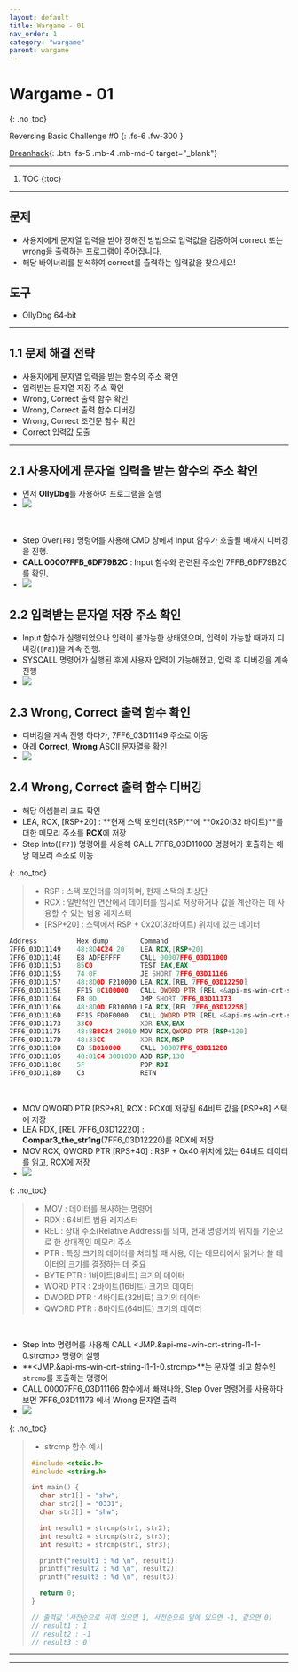 ```yaml
---
layout: default
title: Wargame - 01
nav_order: 1
category: "wargame"
parent: wargame
---
```


# Wargame - 01
{: .no_toc}

Reversing Basic Challenge #0
{: .fs-6 .fw-300 }

[Dreanhack][dreamhack]{: .btn .fs-5 .mb-4 .mb-md-0 target="_blank"}

---

1. TOC
{:toc}

---

## 문제
- 사용자에게 문자열 입력을 받아 정해진 방법으로 입력값을 검증하여 correct 또는 wrong을 출력하는 프로그램이 주어집니다.
- 해당 바이너리를 분석하여 correct를 출력하는 입력값을 찾으세요!

## 도구
- OllyDbg 64-bit

---

## 1.1 문제 해결 전략 
- 사용자에게 문자열 입력을 받는 함수의 주소 확인
- 입력받는 문자열 저장 주소 확인
- Wrong, Correct 출력 함수 확인
- Wrong, Correct 출력 함수 디버깅
- Wrong, Correct 조건문 함수 확인
- Correct 입력값 도출

---

## 2.1 사용자에게 문자열 입력을 받는 함수의 주소 확인
- 먼저 **OllyDbg**를 사용하여 프로그램을 실행
- ![](../../../assets/images/wargame/1/1.png)

<br>

- Step Over`[F8]` 명령어를 사용해 CMD 창에서 Input 함수가 호출될 때까지 디버깅을 진행.
- **CALL 00007FFB_6DF79B2C** : Input 함수와 관련된 주소인 7FFB_6DF79B2C를 확인.
- ![](../../../assets/images/wargame/1/2.png)


## 2.2 입력받는 문자열 저장 주소 확인
- Input 함수가 실행되었으나 입력이 불가능한 상태였으며, 입력이 가능할 때까지 디버깅(`[F8]`)을 계속 진행.
- SYSCALL 명령어가 실행된 후에 사용자 입력이 가능해졌고, 입력 후 디버깅을 계속 진행
- ![](../../../assets/images/wargame/1/3.png)

## 2.3 Wrong, Correct 출력 함수 확인
- 디버깅을 계속 진행 하다가, 7FF6_03D11149 주소로 이동
- 아래 **Correct**, **Wrong** ASCII 문자열을 확인
- ![](../../../assets/images/wargame/1/4.png)

## 2.4 Wrong, Correct 출력 함수 디버깅
- 해당 어셈블리 코드 확인
- LEA, RCX, [RSP+20] : **현재 스택 포인터(RSP)**에 **0x20(32 바이트)**를 더한 메모리 주소를 **RCX**에 저장
- Step Into(`[F7]`) 명령어를 사용해 CALL 7FF6_03D11000 명령어가 호출하는 해당 메모리 주소로 이동

{: .no_toc}
> - RSP : 스택 포인터를 의미하며, 현재 스택의 최상단
> - RCX : 일반적인 연산에서 데이터를 임시로 저장하거나 값을 계산하는 데 사용할 수 있는 범용 레지스터
> - [RSP+20] : 스택에서 RSP + 0x20(32바이트) 위치에 있는 데이터

```asm
Address          Hex dump        Command                                    Comments
7FF6_03D11149    48:8D4C24 20    LEA RCX,[RSP+20]
7FF6_03D1114E    E8 ADFEFFFF     CALL 00007FF6_03D11000
7FF6_03D11153    85C0            TEST EAX,EAX
7FF6_03D11155    74 0F           JE SHORT 7FF6_03D11166
7FF6_03D11157    48:8D0D F210000 LEA RCX,[REL 7FF6_03D12250]              ; ASCII "Correct"
7FF6_03D1115E    FF15 0C100000   CALL QWORD PTR [REL <&api-ms-win-crt-stdio-l1-1-0.puts>]
7FF6_03D11164    EB 0D           JMP SHORT 7FF6_03D11173
7FF6_03D11166    48:8D0D EB10000 LEA RCX,[REL 7FF6_03D12258]              ; ASCII "Wrong"
7FF6_03D1116D    FF15 FD0F0000   CALL QWORD PTR [REL <&api-ms-win-crt-stdio-l1-1-0.puts>]
7FF6_03D11173    33C0            XOR EAX,EAX
7FF6_03D11175    48:8B8C24 20010 MOV RCX,QWORD PTR [RSP+120]
7FF6_03D1117D    48:33CC         XOR RCX,RSP
7FF6_03D11180    E8 5B010000     CALL 00007FF6_03D112E0
7FF6_03D11185    48:81C4 3001000 ADD RSP,130
7FF6_03D1118C    5F              POP RDI
7FF6_03D1118D    C3              RETN
```

<br>

- MOV QWORD PTR [RSP+8], RCX : RCX에 저장된 64비트 값을 [RSP+8] 스택에 저장
- LEA RDX, [REL 7FF6_03D12220] : **Compar3_the_str1ng**(7FF6_03D12220)를 RDX에 저장
- MOV RCX, QWORD PTR [RPS+40] : RSP + 0x40 위치에 있는 64비트 데이터를 읽고, RCX에 저장
- ![](../../../assets/images/wargame/1/5.png)

{: .no_toc}
> - MOV : 데이터를 복사하는 명령어
> - RDX : 64비트 범용 레지스터
> - REL : 상대 주소(Relative Address)를 의미, 현재 명령어의 위치를 기준으로 한 상대적인 메모리 주소
> - PTR : 특정 크기의 데이터를 처리할 때 사용, 이는 메모리에서 읽거나 쓸 데이터의 크기를 결정하는 데 중요
> - BYTE PTR : 1바이트(8비트) 크기의 데이터
> - WORD PTR : 2바이트(16비트) 크기의 데이터
> - DWORD PTR : 4바이트(32비트) 크기의 데이터
> - QWORD PTR : 8바이트(64비트) 크기의 데이터

<br>

- Step Into 명령어를 사용해 CALL <JMP.&api-ms-win-crt-string-l1-1-0.strcmp> 명령어 실행
- **<JMP.&api-ms-win-crt-string-l1-1-0.strcmp>**는 문자열 비교 함수인 `strcmp`를 호출하는 명령어
- CALL 00007FF6_03D11166 함수에서 빠져나와, Step Over 명령어를 사용하다 보면 7FF6_03D11173 에서 Wrong 문자열 출력
- ![](../../../assets/images/wargame/1/6.png)

{: .no_toc}
> - strcmp 함수 예시
> ```c
> #include <stdio.h>
> #include <string.h>
> 
> int main() {
> 	char str1[] = "shw";
> 	char str2[] = "0331";
> 	char str3[] = "shw";
> 
> 	int result1 = strcmp(str1, str2);
> 	int result2 = strcmp(str2, str3);
> 	int result3 = strcmp(str1, str3);
> 
> 	printf("result1 : %d \n", result1);
> 	printf("result2 : %d \n", result2);
> 	printf("result3 : %d \n", result3);
> 
> 	return 0;
> }
> 
> // 출력값 (사전순으로 뒤에 있으면 1, 사전순으로 앞에 있으면 -1, 같으면 0)
> // result1 : 1
> // result2 : -1
> // result3 : 0
> ```

---

---

[dreamhack]: https://dreamhack.io/wargame/challenges/14